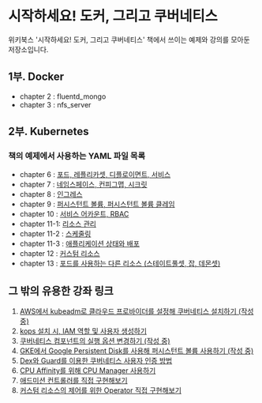 # 시작하세요! 도커, 그리고 쿠버네티스

위키북스 '시작하세요! 도커, 그리고 쿠버네티스' 책에서 쓰이는 예제와 강의를 모아둔 저장소입니다.

## 1부. Docker

- chapter 2 : fluentd_mongo
- chapter 3 : nfs_server

## 2부. Kubernetes

### 책의 예제에서 사용하는 YAML 파일 목록

- chapter 6 : [포드, 레플리카셋, 디플로이면트, 서비스](https://github.com/alicek106/start-docker-kubernetes/tree/master/chapter6)
- chapter 7 : [네임스페이스, 컨피그맵, 시크릿](https://github.com/alicek106/start-docker-kubernetes/tree/master/chapter7)
- chapter 8 : [인그레스](https://github.com/alicek106/start-docker-kubernetes/tree/master/chapter8)
- chapter 9 : [퍼시스턴트 볼륨, 퍼시스턴트 볼륨 클레임](https://github.com/alicek106/start-docker-kubernetes/tree/master/chapter9)
- chapter 10 : [서비스 어카운트, RBAC](https://github.com/alicek106/start-docker-kubernetes/tree/master/chapter10)
- chapter 11-1: [리소스 관리](https://github.com/alicek106/start-docker-kubernetes/tree/master/chapter11-1)
- chapter 11-2 : [스케줄링](https://github.com/alicek106/start-docker-kubernetes/tree/master/chapter11-2)
- chapter 11-3 : [애플리케이션 상태와 배포](https://github.com/alicek106/start-docker-kubernetes/tree/master/chapter11-3)
- chapter 12 : [커스텀 리소스](https://github.com/alicek106/start-docker-kubernetes/tree/master/chapter12)
- chapter 13 : [포드를 사용하는 다른 리소스 (스테이트풀셋, 잡, 데몬셋)](https://github.com/alicek106/start-docker-kubernetes/tree/master/chapter13)

## 그 밖의 유용한 강좌 링크

1. [AWS에서 kubeadm로 클라우드 프로바이더를 설정해 쿠버네티스 설치하기 (작성 중)](https://blog.naver.com/alice_k106/221696987140)
2. [kops 설치 시, IAM 역할 및 사용자 생성하기](https://blog.naver.com/alice_k106/221342005691)
3. [쿠버네티스 컴포넌트의 실행 옵션 변경하기 (작성 중)](https://blog.naver.com/alice_k106)
4. [GKE에서 Google Persistent Disk를 사용해 퍼시스턴트 볼륨 사용하기 (작성 중)](https://blog.naver.com/alice_k106)
5. [Dex와 Guard를 이용한 쿠버네티스 사용자 인증 방법](https://blog.naver.com/alice_k106/221598325656)
6. [CPU Affinity를 위해 CPU Manager 사용하기](https://blog.naver.com/alice_k106/221633530545)
7. [애드미션 컨트롤러를 직접 구현해보기](https://blog.naver.com/alice_k106/221546328906)
8. [커스텀 리소스의 제어를 위한 Operator 직접 구현해보기](https://blog.naver.com/alice_k106/221586279079)


